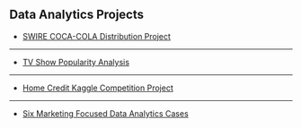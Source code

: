 

## Data Analytics Projects

- [SWIRE COCA-COLA Distribution Project](swire_project.md)

---

- [TV Show Popularity Analysis](tvmd_project.md)

---

- [Home Credit Kaggle Competition Project](homecredit_project.md)

---

- [Six Marketing Focused Data Analytics Cases](marketing_projects.md)



